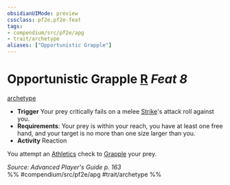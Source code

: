 ```yaml
---
obsidianUIMode: preview
cssclass: pf2e,pf2e-feat
tags:
- compendium/src/pf2e/apg
- trait/archetype
aliases: ["Opportunistic Grapple"]
---
```

# Opportunistic Grapple  [R](/rules/core-rulebook/chapter-9-playing-the-game.md#Actions "Reaction") *Feat 8*  
[archetype](/rules/traits/archetype.md)  

- **Trigger** Your prey critically fails on a melee [Strike](/rules/actions/strike.md)'s attack roll against you.
- **Requirements**: Your prey is within your reach, you have at least one free hand, and your target is no more than one size larger than you.
- **Activity** Reaction

You attempt an [Athletics](/compendium/skills.md#Athletics) check to [Grapple](/rules/actions/grapple.md) your prey.

*Source: Advanced Player's Guide p. 163*  
%% #compendium/src/pf2e/apg #trait/archetype %%